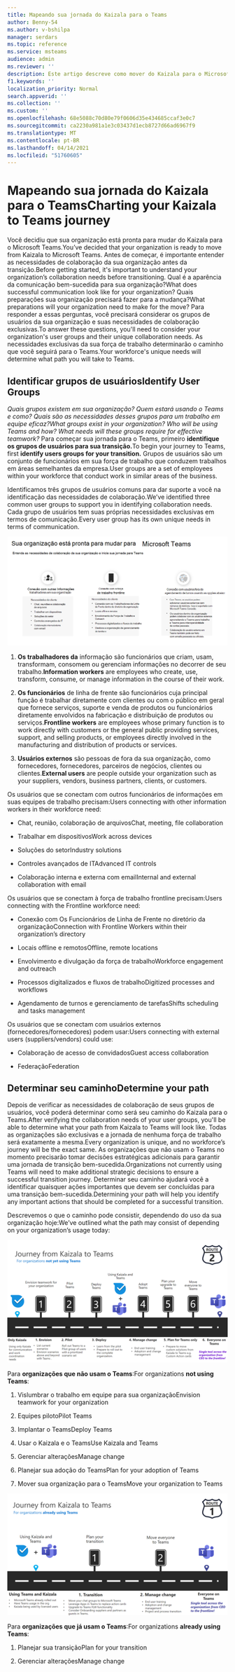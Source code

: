```yaml
---
title: Mapeando sua jornada do Kaizala para o Teams
author: Benny-54
ms.author: v-bshilpa
manager: serdars
ms.topic: reference
ms.service: msteams
audience: admin
ms.reviewer: ''
description: Este artigo descreve como mover do Kaizala para o Microsoft Teams.
f1.keywords: ''
localization_priority: Normal
search.appverid: ''
ms.collection: ''
ms.custom: ''
ms.openlocfilehash: 68e5088c70d80e79f0606d35e434685ccaf3e0c7
ms.sourcegitcommit: ca2230a981a1e3c03437d1ecb8727d66ad6967f9
ms.translationtype: MT
ms.contentlocale: pt-BR
ms.lasthandoff: 04/14/2021
ms.locfileid: "51760605"
---
```

# <a name="charting-your-kaizala-to-teams-journey"></a><span data-ttu-id="8fd85-103">Mapeando sua jornada do Kaizala para o Teams</span><span class="sxs-lookup"><span data-stu-id="8fd85-103">Charting your Kaizala to Teams journey</span></span>

<span data-ttu-id="8fd85-104">Você decidiu que sua organização está pronta para mudar do Kaizala para o Microsoft Teams.</span><span class="sxs-lookup"><span data-stu-id="8fd85-104">You’ve decided that your organization is ready to move from Kaizala to Microsoft Teams.</span></span> <span data-ttu-id="8fd85-105">Antes de começar, é importante entender as necessidades de colaboração da sua organização antes da transição.</span><span class="sxs-lookup"><span data-stu-id="8fd85-105">Before getting started, it's important to understand your organization’s collaboration needs before transitioning.</span></span> <span data-ttu-id="8fd85-106">Qual é a aparência da comunicação bem-sucedida para sua organização?</span><span class="sxs-lookup"><span data-stu-id="8fd85-106">What does successful communication look like for your organization?</span></span> <span data-ttu-id="8fd85-107">Quais preparações sua organização precisará fazer para a mudança?</span><span class="sxs-lookup"><span data-stu-id="8fd85-107">What preparations will your organization need to make for the move?</span></span> <span data-ttu-id="8fd85-108">Para responder a essas perguntas, você precisará considerar os grupos de usuários da sua organização e suas necessidades de colaboração exclusivas.</span><span class="sxs-lookup"><span data-stu-id="8fd85-108">To answer these questions, you'll need to consider your organization's user groups and their unique collaboration needs.</span></span> <span data-ttu-id="8fd85-109">As necessidades exclusivas da sua força de trabalho determinarão o caminho que você seguirá para o Teams.</span><span class="sxs-lookup"><span data-stu-id="8fd85-109">Your workforce's unique needs will determine what path you will take to Teams.</span></span>

## <a name="identify-user-groups"></a><span data-ttu-id="8fd85-110">Identificar grupos de usuários</span><span class="sxs-lookup"><span data-stu-id="8fd85-110">Identify User Groups</span></span>

<span data-ttu-id="8fd85-111">*Quais grupos existem em sua organização? Quem estará usando o Teams e como? Quais são as necessidades desses grupos para um trabalho em equipe eficaz?*</span><span class="sxs-lookup"><span data-stu-id="8fd85-111">*What groups exist in your organization? Who will be using Teams and how? What needs will these groups require for effective teamwork?*</span></span> <span data-ttu-id="8fd85-112">Para começar sua jornada para o Teams, primeiro **identifique os grupos de usuários para sua transição.**</span><span class="sxs-lookup"><span data-stu-id="8fd85-112">To begin your journey to Teams, first **identify users groups for your transition.**</span></span>  <span data-ttu-id="8fd85-113">Grupos de usuários são um conjunto de funcionários em sua força de trabalho que conduzem trabalhos em áreas semelhantes da empresa.</span><span class="sxs-lookup"><span data-stu-id="8fd85-113">User groups are a set of employees within your workforce that conduct work in similar areas of the business.</span></span> 

<span data-ttu-id="8fd85-114">Identificamos três grupos de usuários comuns para dar suporte a você na identificação das necessidades de colaboração.</span><span class="sxs-lookup"><span data-stu-id="8fd85-114">We’ve identified three common user groups to support you in identifying collaboration needs.</span></span> <span data-ttu-id="8fd85-115">Cada grupo de usuários tem suas próprias necessidades exclusivas em termos de comunicação.</span><span class="sxs-lookup"><span data-stu-id="8fd85-115">Every user group has its own unique needs in terms of communication.</span></span> 

![Gráfico de Grupos de Usuários para Transição](media/kaizala-user-groups.png)

 1. <span data-ttu-id="8fd85-117">**Os trabalhadores da** informação são funcionários que criam, usam, transformam, consomem ou gerenciam informações no decorrer de seu trabalho.</span><span class="sxs-lookup"><span data-stu-id="8fd85-117">**Information workers** are employees who create, use, transform, consume, or manage information in the course of their work.</span></span>

 2. <span data-ttu-id="8fd85-118">**Os funcionários** de linha de frente são funcionários cuja principal função é trabalhar diretamente com clientes ou com o público em geral que fornece serviços, suporte e venda de produtos ou funcionários diretamente envolvidos na fabricação e distribuição de produtos ou serviços.</span><span class="sxs-lookup"><span data-stu-id="8fd85-118">**Frontline workers** are employees whose primary function is to work directly with customers or the general public providing services, support, and selling products, or employees directly involved in the manufacturing and distribution of products or services.</span></span>
 
 3. <span data-ttu-id="8fd85-119">**Usuários externos** são pessoas de fora da sua organização, como fornecedores, fornecedores, parceiros de negócios, clientes ou clientes.</span><span class="sxs-lookup"><span data-stu-id="8fd85-119">**External users** are people outside your organization such as your suppliers, vendors, business partners, clients, or customers.</span></span> 
 
<span data-ttu-id="8fd85-120">Os usuários que se conectam com outros funcionários de informações em suas equipes de trabalho precisam:</span><span class="sxs-lookup"><span data-stu-id="8fd85-120">Users connecting with other information workers in their workforce need:</span></span>

 - <span data-ttu-id="8fd85-121">Chat, reunião, colaboração de arquivos</span><span class="sxs-lookup"><span data-stu-id="8fd85-121">Chat, meeting, file collaboration</span></span>
 
 - <span data-ttu-id="8fd85-122">Trabalhar em dispositivos</span><span class="sxs-lookup"><span data-stu-id="8fd85-122">Work across devices</span></span>
 
 - <span data-ttu-id="8fd85-123">Soluções do setor</span><span class="sxs-lookup"><span data-stu-id="8fd85-123">Industry solutions</span></span>
 
 - <span data-ttu-id="8fd85-124">Controles avançados de IT</span><span class="sxs-lookup"><span data-stu-id="8fd85-124">Advanced IT controls</span></span>
  
 - <span data-ttu-id="8fd85-125">Colaboração interna e externa com email</span><span class="sxs-lookup"><span data-stu-id="8fd85-125">Internal and external collaboration with email</span></span>

<span data-ttu-id="8fd85-126">Os usuários que se conectam à força de trabalho frontline precisam:</span><span class="sxs-lookup"><span data-stu-id="8fd85-126">Users connecting with the Frontline workforce need:</span></span>

 - <span data-ttu-id="8fd85-127">Conexão com Os Funcionários de Linha de Frente no diretório da organização</span><span class="sxs-lookup"><span data-stu-id="8fd85-127">Connection with Frontline Workers within their organization’s directory</span></span>
 
 - <span data-ttu-id="8fd85-128">Locais offline e remotos</span><span class="sxs-lookup"><span data-stu-id="8fd85-128">Offline, remote locations</span></span>
 
 - <span data-ttu-id="8fd85-129">Envolvimento e divulgação da força de trabalho</span><span class="sxs-lookup"><span data-stu-id="8fd85-129">Workforce engagement and outreach</span></span>
 
 - <span data-ttu-id="8fd85-130">Processos digitalizados e fluxos de trabalho</span><span class="sxs-lookup"><span data-stu-id="8fd85-130">Digitized processes and workflows</span></span>
 
 - <span data-ttu-id="8fd85-131">Agendamento de turnos e gerenciamento de tarefas</span><span class="sxs-lookup"><span data-stu-id="8fd85-131">Shifts scheduling and tasks management</span></span>

<span data-ttu-id="8fd85-132">Os usuários que se conectam com usuários externos (fornecedores/fornecedores) podem usar:</span><span class="sxs-lookup"><span data-stu-id="8fd85-132">Users connecting with external users (suppliers/vendors) could use:</span></span>
 - <span data-ttu-id="8fd85-133">Colaboração de acesso de convidados</span><span class="sxs-lookup"><span data-stu-id="8fd85-133">Guest access collaboration</span></span>
 
 - <span data-ttu-id="8fd85-134">Federação</span><span class="sxs-lookup"><span data-stu-id="8fd85-134">Federation</span></span> 

## <a name="determine-your-path"></a><span data-ttu-id="8fd85-135">Determinar seu caminho</span><span class="sxs-lookup"><span data-stu-id="8fd85-135">Determine your path</span></span>

<span data-ttu-id="8fd85-136">Depois de verificar as necessidades de colaboração de seus grupos de usuários, você poderá determinar como será seu caminho do Kaizala para o Teams.</span><span class="sxs-lookup"><span data-stu-id="8fd85-136">After verifying the collaboration needs of your user groups, you'll be able to determine what your path from Kaizala to Teams will look like.</span></span> <span data-ttu-id="8fd85-137">Todas as organizações são exclusivas e a jornada de nenhuma força de trabalho será exatamente a mesma.</span><span class="sxs-lookup"><span data-stu-id="8fd85-137">Every organization is unique, and no workforce’s journey will be the exact same.</span></span> <span data-ttu-id="8fd85-138">As organizações que não usam o Teams no momento precisarão tomar decisões estratégicas adicionais para garantir uma jornada de transição bem-sucedida.</span><span class="sxs-lookup"><span data-stu-id="8fd85-138">Organizations not currently using Teams will need to make additional strategic decisions to ensure a successful transition journey.</span></span> <span data-ttu-id="8fd85-139">Determinar seu caminho ajudará você a identificar quaisquer ações importantes que devem ser concluídas para uma transição bem-sucedida.</span><span class="sxs-lookup"><span data-stu-id="8fd85-139">Determining your path will help you identify any important actions that should be completed for a successful transition.</span></span>

<span data-ttu-id="8fd85-140">Descrevemos o que o caminho pode consistir, dependendo do uso da sua organização hoje:</span><span class="sxs-lookup"><span data-stu-id="8fd85-140">We’ve outlined what the path may consist of depending on your organization’s usage today:</span></span>  

![Caminho para organizações que não usam o Teams no momento](media/kaizala-not-using-teams.png)

<span data-ttu-id="8fd85-142">Para **organizações que não usam o Teams**:</span><span class="sxs-lookup"><span data-stu-id="8fd85-142">For organizations **not using Teams**:</span></span>

 1. <span data-ttu-id="8fd85-143">Vislumbrar o trabalho em equipe para sua organização</span><span class="sxs-lookup"><span data-stu-id="8fd85-143">Envision teamwork for your organization</span></span>
 
 2. <span data-ttu-id="8fd85-144">Equipes piloto</span><span class="sxs-lookup"><span data-stu-id="8fd85-144">Pilot Teams</span></span>
  
 3. <span data-ttu-id="8fd85-145">Implantar o Teams</span><span class="sxs-lookup"><span data-stu-id="8fd85-145">Deploy Teams</span></span>
  
 4. <span data-ttu-id="8fd85-146">Usar o Kaizala e o Teams</span><span class="sxs-lookup"><span data-stu-id="8fd85-146">Use Kaizala and Teams</span></span>
  
 5. <span data-ttu-id="8fd85-147">Gerenciar alterações</span><span class="sxs-lookup"><span data-stu-id="8fd85-147">Manage change</span></span>
 
 6. <span data-ttu-id="8fd85-148">Planejar sua adoção do Teams</span><span class="sxs-lookup"><span data-stu-id="8fd85-148">Plan for your adoption of Teams</span></span>
 
 7. <span data-ttu-id="8fd85-149">Mover sua organização para o Teams</span><span class="sxs-lookup"><span data-stu-id="8fd85-149">Move your organization to Teams</span></span>

![Caminho para organizações que usam o Teams no momento](media/kaizala-using-teams.png)

<span data-ttu-id="8fd85-151">Para **organizações que já usam o Teams**:</span><span class="sxs-lookup"><span data-stu-id="8fd85-151">For organizations **already using Teams**:</span></span>

 1. <span data-ttu-id="8fd85-152">Planejar sua transição</span><span class="sxs-lookup"><span data-stu-id="8fd85-152">Plan for your transition</span></span>
 
 2. <span data-ttu-id="8fd85-153">Gerenciar alterações</span><span class="sxs-lookup"><span data-stu-id="8fd85-153">Manage change</span></span>
 

 
